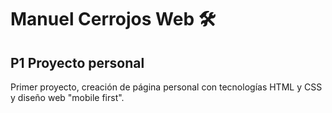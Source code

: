 


# Manuel Cerrojos Web :hammer_and_wrench:
## P1 Proyecto personal

Primer proyecto, creación de página personal con tecnologías HTML y CSS y diseño web "mobile first".


<!-- Puedo hacer un easter egg en la web, cuando pases por encima de algo que aparezca toda la pantalla cubierta de pegatinas de cerrajero. -->